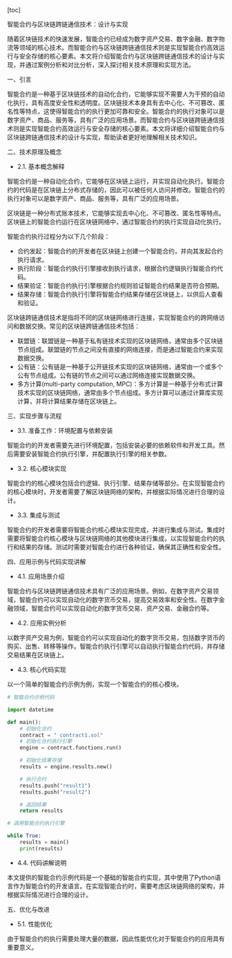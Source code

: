 
[toc]                    
                
                
智能合约与区块链跨链通信技术：设计与实现

随着区块链技术的快速发展，智能合约已经成为数字资产交易、数字金融、数字物流等领域的核心技术。而智能合约与区块链跨链通信技术则是实现智能合约高效运行与安全存储的核心要素。本文将介绍智能合约与区块链跨链通信技术的设计与实现，并通过案例分析和对比分析，深入探讨相关技术原理和实现方法。

一、引言

智能合约是一种基于区块链技术的自动化合约，它能够实现不需要人为干预的自动化执行，具有高度安全性和透明度。区块链技术本身具有去中心化、不可篡改、匿名性等特点，这使得智能合约的执行更加可靠和安全。智能合约的执行对象可以是数字资产、商品、服务等，具有广泛的应用场景。而智能合约与区块链跨链通信技术则是实现智能合约高效运行与安全存储的核心要素。本文将详细介绍智能合约与区块链跨链通信技术的设计与实现，帮助读者更好地理解相关技术知识。

二、技术原理及概念

- 2.1. 基本概念解释

智能合约是一种自动化合约，它能够在区块链上运行，并实现自动化执行。智能合约的代码是在区块链上分布式存储的，因此可以被任何人访问并修改。智能合约的执行对象可以是数字资产、商品、服务等，具有广泛的应用场景。

区块链是一种分布式账本技术，它能够实现去中心化、不可篡改、匿名性等特点。区块链上的智能合约运行在区块链网络中，通过智能合约的执行实现自动化执行。

智能合约执行过程分为以下几个阶段：

- 合约发起：智能合约的开发者在区块链上创建一个智能合约，并向其发起合约执行请求。
- 执行阶段：智能合约执行引擎接收到执行请求，根据合约逻辑执行智能合约代码。
- 结果验证：智能合约执行引擎根据合约规则验证智能合约结果是否符合预期。
- 结果存储：智能合约执行引擎将智能合约结果存储在区块链上，以供后人查看和验证。

区块链跨链通信技术是指将不同的区块链网络进行连接，实现智能合约的跨网络访问和数据交换。常见的区块链跨链通信技术包括：

- 联盟链：联盟链是一种基于私有链技术实现的区块链网络，通常由多个区块链节点组成。联盟链的节点之间没有直接的网络连接，而是通过智能合约来实现数据交换。
- 公有链：公有链是一种基于公开链技术实现的区块链网络，通常由一个或多个公有节点组成。公有链的节点之间可以通过网络连接实现数据交换。
- 多方计算(multi-party computation, MPC)：多方计算是一种基于分布式计算技术实现的区块链网络，通常由多个节点组成。多方计算可以通过计算库实现计算，并将计算结果存储在区块链上。

三、实现步骤与流程

- 3.1. 准备工作：环境配置与依赖安装

智能合约的开发者需要先进行环境配置，包括安装必要的依赖软件和开发工具。然后需要安装智能合约执行引擎，并配置执行引擎的相关参数。

- 3.2. 核心模块实现

智能合约的核心模块包括合约逻辑、执行引擎、结果存储等部分。在实现智能合约的核心模块时，开发者需要了解区块链网络的架构，并根据实际情况进行合理的设计。

- 3.3. 集成与测试

智能合约的开发者需要将智能合约核心模块实现完成，并进行集成与测试。集成时需要将智能合约核心模块与区块链网络的其他模块进行集成，以实现智能合约的执行和结果的存储。测试时需要对智能合约进行各种验证，确保其正确性和安全性。

四、应用示例与代码实现讲解

- 4.1. 应用场景介绍

智能合约与区块链跨链通信技术具有广泛的应用场景。例如，在数字资产交易领域，智能合约可以实现自动化的数字货币交易，提高交易效率和安全性。在数字金融领域，智能合约可以实现自动化的数字货币交易、资产交易、金融合约等。

- 4.2. 应用实例分析

以数字资产交易为例，智能合约可以实现自动化的数字货币交易，包括数字货币的购买、出售、转移等操作。智能合约执行引擎可以自动执行智能合约代码，并存储交易结果在区块链上。

- 4.3. 核心代码实现

以一个简单的智能合约示例为例，实现一个智能合约的核心模块。

```python
# 智能合约示例代码

import datetime

def main():
    # 初始化合约
    contract = " contract1.sol"
    # 初始化合约执行引擎
    engine = contract.functions.run()

    # 初始化结果存储
    results = engine.results.new()

    # 执行合约
    results.push("result1")
    results.push("result2")

    # 返回结果
    return results

# 调用智能合约执行引擎

while True:
    results = main()
    print(results)
```

- 4.4. 代码讲解说明

本文提供的智能合约示例代码是一个基础的智能合约实现，其中使用了Python语言作为智能合约的开发语言。在实现智能合约时，需要考虑区块链网络的架构，并根据实际情况进行合理的设计。

五、优化与改进

- 5.1. 性能优化

由于智能合约的执行需要处理大量的数据，因此性能优化对于智能合约的应用具有重要意义。

